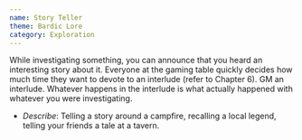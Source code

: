 ```yaml
---
name: Story Teller
theme: Bardic Lore
category: Exploration
---
```


While investigating something, you can announce that you heard an interesting story about it. Everyone at the gaming table quickly decides how much time they want to devote to an interlude (refer to Chapter 6). GM an interlude. Whatever happens in the interlude is what actually happened with whatever you were investigating.

* *Describe*: Telling a story around a campfire, recalling a local legend, telling your friends a tale at a tavern.